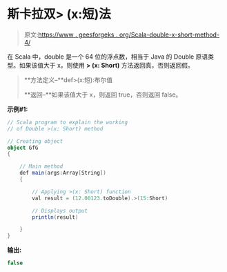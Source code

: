 # 斯卡拉双> (x:短)法

> 原文:[https://www . geesforgeks . org/Scala-double-x-short-method-4/](https://www.geeksforgeeks.org/scala-double-x-short-method-4/)

在 Scala 中，double 是一个 64 位的浮点数，相当于 Java 的 Double 原语类型。如果该值大于 x，则使用 **> (x: Short)** 方法返回真，否则返回假。

> **方法定义–**def>(x:短):布尔值
> 
> **返回–**如果该值大于 x，则返回 true，否则返回 false。

**示例#1:**

```scala
// Scala program to explain the working 
// of Double >(x: Short) method

// Creating object
object GfG
{ 

    // Main method
    def main(args:Array[String])
    {

        // Applying >(x: Short) function
        val result = (12.00123.toDouble).>(15:Short)

        // Displays output
        println(result)

    }
} 
```

**输出:**

```scala
false

```